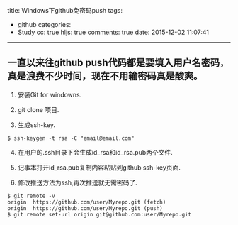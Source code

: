 title: Windows下github免密码push
tags:
  - github
categories:
  - Study
cc: true
hljs: true
comments: true
date: 2015-12-02 11:07:41
---
  一直以来往github push代码都是要填入用户名密码，真是浪费不少时间，现在不用输密码真是酸爽。
----------
 1. 安装Git for windowns.

 2. git clone 项目.

 3. 生成ssh-key.
```{bash}
$ ssh-keygen -t rsa -C "email@email.com"
```
 4. 在用户的.ssh目录下会生成id_rsa和id_rsa.pub两个文件.

 5. 记事本打开id_rsa.pub复制内容粘贴到github ssh-key页面.

 6. 修改推送方法为ssh,再次推送就无需密码了.
 ```{bash}
$ git remote -v
origin  https://github.com/user/Myrepo.git (fetch)
origin  https://github.com/user/Myrepo.git (push)
$ git remote set-url origin git@github.com:user/Myrepo.git
```
